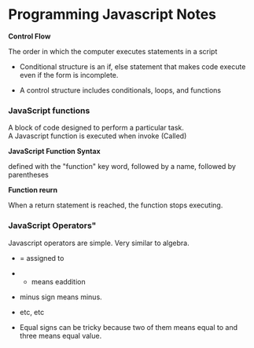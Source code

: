 # Programming Javascript Notes

**Control Flow**  

The order in which the computer executes statements in a script  
- Conditional structure is an if, else statement that makes code execute even if the form is incomplete.

- A control structure includes conditionals, loops, and functions

### JavaScript functions

A block of code designed to perform a particular task.  
A Javascript function is executed when invoke (Called)

**JavaScript Function Syntax**

defined with the "function" key word, followed by a name, followed by parentheses 

**Function reurn**

When a return statement is reached, the function stops executing.

### JavaScript Operators"

Javascript operators are simple. Very similar to algebra.

- = assigned to

- + means eaddition 

- minus sign means minus. 

- etc, etc

- Equal signs can be tricky because two of them means equal to and three means equal value.